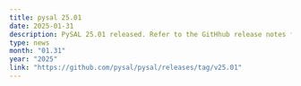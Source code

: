 ```yaml
---
title: pysal 25.01
date: 2025-01-31
description: PySAL 25.01 released. Refer to the GitHhub release notes for details.
type: news
month: "01.31"
year: "2025"
link: "https://github.com/pysal/pysal/releases/tag/v25.01"
---
```

